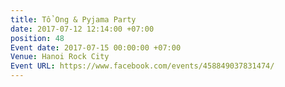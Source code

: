 ```yaml
---
title: Tổ Ong & Pyjama Party
date: 2017-07-12 12:14:00 +07:00
position: 48
Event date: 2017-07-15 00:00:00 +07:00
Venue: Hanoi Rock City
Event URL: https://www.facebook.com/events/458849037831474/
---
```



